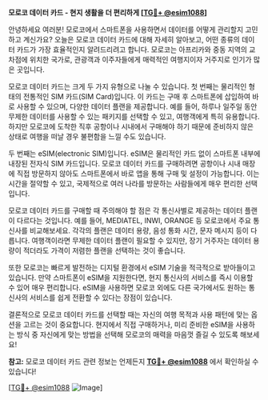 **모로코 데이터 카드 - 현지 생활을 더 편리하게 [[TG💪+ @esim1088](https://t.me/s/esim1088)]**

안녕하세요 여러분! 모로코에서 스마트폰을 사용하면서 데이터를 어떻게 관리할지 고민하고 계신가요? 오늘은 모로코 데이터 카드에 대해 자세히 알아보고, 어떤 종류의 데이터 카드가 가장 효율적인지 알려드리려고 합니다. 모로코는 아프리카와 중동 지역의 교차점에 위치한 국가로, 관광객과 이주자들에게 매력적인 여행지이자 거주지로 인기가 많은 곳입니다.

모로코 데이터 카드는 크게 두 가지 유형으로 나눌 수 있습니다. 첫 번째는 물리적인 형태의 전통적인 SIM 카드(SIM Card)입니다. 이 카드는 구매 후 스마트폰에 삽입하여 바로 사용할 수 있으며, 다양한 데이터 플랜을 제공합니다. 예를 들어, 하루나 일주일 동안 무제한 데이터를 사용할 수 있는 패키지를 선택할 수 있고, 여행객에게 특히 유용합니다. 하지만 모로코에 도착한 직후 공항이나 시내에서 구매해야 하기 때문에 준비하지 않은 상태로 여행을 떠날 경우 불편함을 느낄 수도 있습니다.

두 번째는 eSIM(electronic SIM)입니다. eSIM은 물리적인 카드 없이 스마트폰 내부에 내장된 전자식 SIM 카드입니다. 모로코 데이터 카드를 구매하려면 공항이나 시내 매장에 직접 방문하지 않아도 스마트폰에서 바로 앱을 통해 구매 및 설정이 가능합니다. 이는 시간을 절약할 수 있고, 국제적으로 여러 나라를 방문하는 사람들에게 매우 편리한 선택입니다.

모로코 데이터 카드를 구매할 때 주의해야 할 점은 각 통신사별로 제공하는 데이터 플랜이 다르다는 것입니다. 예를 들어, MEDIATEL, INWI, ORANGE 등 모로코에서 주요 통신사를 비교해보세요. 각각의 플랜은 데이터 용량, 음성 통화 시간, 문자 메시지 등이 다릅니다. 여행객이라면 무제한 데이터 플랜이 필요할 수 있지만, 장기 거주자는 데이터 용량이 적더라도 가격이 저렴한 플랜을 선택하는 것이 좋습니다.

또한 모로코는 빠르게 발전하는 디지털 환경에서 eSIM 기술을 적극적으로 받아들이고 있습니다. 만약 스마트폰이 eSIM을 지원한다면, 현지 통신사의 서비스를 즉시 이용할 수 있어 매우 편리합니다. eSIM을 사용하면 모로코 외에도 다른 국가에서도 원하는 통신사의 서비스를 쉽게 전환할 수 있다는 장점이 있습니다.

결론적으로 모로코 데이터 카드를 선택할 때는 자신의 여행 목적과 사용 패턴에 맞는 옵션을 고르는 것이 중요합니다. 현지에서 직접 구매하거나, 미리 준비한 eSIM을 사용하는 방식 중 자신에게 맞는 방법을 선택해 모로코의 매력을 마음껏 즐길 수 있도록 해보세요!

**참고:** 모로코 데이터 카드 관련 정보는 언제든지 **[TG💪+ @esim1088](https://t.me/s/esim1088)** 에서 확인하실 수 있습니다! 

[[TG💪+ @esim1088](https://t.me/s/esim1088) ![Image](https://i.postimg.cc/Y0z9fWf4/image.png)]